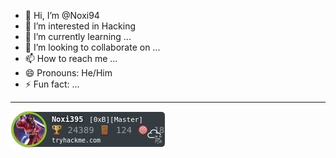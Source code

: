 - 👋 Hi, I’m @Noxi94
- 👀 I’m interested in Hacking
- 🌱 I’m currently learning ...
- 💞️ I’m looking to collaborate on ...
- 📫 How to reach me ...
- 😄 Pronouns: He/Him
- ⚡ Fun fact: ...

________________________________________________________________________________________________
  
![tryhackme stats](https://raw.githubusercontent.com/Noxi94/Noxi94/master/assets/thm_propic.png)

<!---
Noxi94/Noxi94 is a ✨ special ✨ repository because its `README.md` (this file) appears on your GitHub profile.
You can click the Preview link to take a look at your changes.
--->
